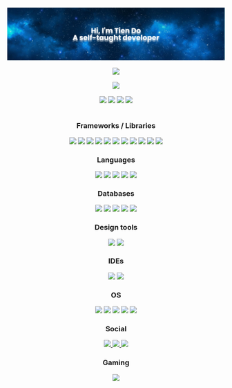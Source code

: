 <p
align="center">
<img
src="./banner.png" />
</p>

<p
align="center">
<img
src="https://komarev.com/ghpvc/?username=tien-dnm" />
</p>

<p
align="center">
<img
src="https://github-readme-stats.vercel.app/api?username=tien-dnm&theme=radical&show_icons=true" />
</p>
<p
align="center">
<img
src="https://github-readme-stats.vercel.app/api/pin/?username=tien-dnm&repo=my-portfolio&theme=radical" />
<img
src="https://github-readme-stats.vercel.app/api/pin/?username=tien-dnm&repo=my-resume&theme=radical" />
<img
src="https://github-readme-stats.vercel.app/api/pin/?username=tien-dnm&repo=cms-nodejs-express&theme=radical" />
<img
src="https://github-readme-stats.vercel.app/api/pin/?username=tien-dnm&repo=air-conditioner-simulator&theme=radical" />
</p>

#

<h3
align="center">
Frameworks / Libraries
</h3>

<p
align="center">
<img
src="https://img.shields.io/badge/.NET-5C2D91?style=for-the-badge&logo=.net&logoColor=white" />
<img
src="https://img.shields.io/badge/node.js-6DA55F?style=for-the-badge&logo=node.js&logoColor=white" />
<img
src="https://img.shields.io/badge/Next-black?style=for-the-badge&logo=next.js&logoColor=white" />
<img
src="https://img.shields.io/badge/express.js-%23404d59.svg?style=for-the-badge&logo=express&logoColor=%2361DAFB" />
<img
src="https://img.shields.io/badge/Flutter-%2302569B.svg?style=for-the-badge&logo=Flutter&logoColor=white" />
<img
src="https://img.shields.io/badge/Ionic-%233880FF.svg?style=for-the-badge&logo=Ionic&logoColor=white" />
<img
src="https://img.shields.io/badge/jquery-%230769AD.svg?style=for-the-badge&logo=jquery&logoColor=white" />
<img
src="https://img.shields.io/badge/react-%2320232a.svg?style=for-the-badge&logo=react&logoColor=%2361DAFB" />
<img
src="https://img.shields.io/badge/vite-%23646CFF.svg?style=for-the-badge&logo=vite&logoColor=white" />
<img
src="https://img.shields.io/badge/bootstrap-%23563D7C.svg?style=for-the-badge&logo=bootstrap&logoColor=white" />
<img
src="https://img.shields.io/badge/tailwindcss-%2338B2AC.svg?style=for-the-badge&logo=tailwind-css&logoColor=white" />
</p>

<h3
align="center">
Languages
</h3>

<p
align="center">
<img
src="https://img.shields.io/badge/c%23-%23239120.svg?style=for-the-badge&logo=c-sharp&logoColor=white" />
<img
src="https://img.shields.io/badge/javascript-%23323330.svg?style=for-the-badge&logo=javascript&logoColor=%23F7DF1E" />
<img
src="https://img.shields.io/badge/dart-%230175C2.svg?style=for-the-badge&logo=dart&logoColor=white" />
<img
src="https://img.shields.io/badge/html5-%23E34F26.svg?style=for-the-badge&logo=html5&logoColor=white" />
<img
src="https://img.shields.io/badge/css3-%231572B6.svg?style=for-the-badge&logo=css3&logoColor=white" />
</p>

<h3
align="center">
Databases
</h3>

<p
align="center">
<img
src="https://img.shields.io/badge/MSSQL%20Sever-CC2927?style=for-the-badge&logo=microsoft%20sql%20server&logoColor=white" />
<img
src="https://img.shields.io/badge/MongoDB-%234ea94b.svg?style=for-the-badge&logo=mongodb&logoColor=white" />
<img
src="https://img.shields.io/badge/mysql-%2300f.svg?style=for-the-badge&logo=mysql&logoColor=white" />
<img
src="https://img.shields.io/badge/redis-%23DD0031.svg?style=for-the-badge&logo=redis&logoColor=white" />
<img
src="https://img.shields.io/badge/sqlite-%2307405e.svg?style=for-the-badge&logo=sqlite&logoColor=white" />
</p>

<h3
align="center">
Design tools
</h3>

<p
align="center">
<img
src="https://img.shields.io/badge/adobe%20photoshop-%2331A8FF.svg?style=for-the-badge&logo=adobe%20photoshop&logoColor=white" />
<img
src="https://img.shields.io/badge/adobe%20illustrator-%23FF9A00.svg?style=for-the-badge&logo=adobe%20illustrator&logoColor=white" />
</p>
<h3
align="center">
IDEs
</h3>
<p
align="center">
<img
src="https://img.shields.io/badge/Visual%20Studio%20Code-0078d7.svg?style=for-the-badge&logo=visual-studio-code&logoColor=white" />
<img
src="https://img.shields.io/badge/Visual%20Studio-5C2D91.svg?style=for-the-badge&logo=visual-studio&logoColor=white" />
</p>

<h3
align="center">
OS
</h3>

<p
align="center">
<img
src="https://img.shields.io/badge/Windows%2011-%230079d5.svg?style=for-the-badge&logo=Windows%2011&logoColor=white" />
<img
src="https://img.shields.io/badge/Ubuntu-E95420?style=for-the-badge&logo=ubuntu&logoColor=white" />
<img
src="https://img.shields.io/badge/mac%20os-000000?style=for-the-badge&logo=macos&logoColor=F0F0F0" />
<img
src="https://img.shields.io/badge/Android-3DDC84?style=for-the-badge&logo=android&logoColor=white" />
<img
src="https://img.shields.io/badge/iOS-000000?style=for-the-badge&logo=ios&logoColor=white" />
</p>

<h3
align="center">
Social
</h3>

<p
align="center">
<a
href="https://www.linkedin.com/in/tiendnm/"
>
<img
src="https://img.shields.io/badge/linkedin-%230077B5.svg?style=for-the-badge&logo=linkedin&logoColor=white" />
</a>
<a
href="https://twitter.com/tien_dnm"
>
<img
src="https://img.shields.io/badge/Twitter-%231DA1F2.svg?style=for-the-badge&logo=Twitter&logoColor=white" />
</a>
<a
href="http://www.tien-dnm.com"
>
<img
src="https://img.shields.io/badge/My%20portfolio-%23D83B7D.svg?style=for-the-badge" />
</a>

</p>

<h3
align="center">
Gaming
</h3>

<p
align="center">
    <a
    href="https://steamcommunity.com/id/miticute/"
    >
    <img
src="https://img.shields.io/badge/steam-%23000000.svg?style=for-the-badge&logo=steam&logoColor=white" />
    </a>
</p>
